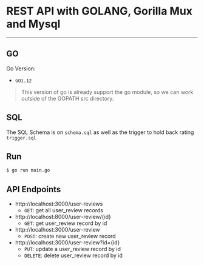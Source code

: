
# REST API with GOLANG, Gorilla Mux and Mysql
_____

## GO
Go Version:
- `GO1.12`
> This version of go is already support 
> the go module, so we can work outside 
> of the GOPATH src directory.

## SQL
The SQL Schema is on `schema.sql` as well as the trigger to hold back rating `trigger.sql`

## Run
```sh
$ go run main.go
```

## API Endpoints
- http://localhost:3000/user-reviews
	- `GET`: get all user_review records
- http://localhost:8000/user-review/{id}
	- `GET`: get user_review record by id
- http://localhost:3000/user-review
	- `POST`: create new user_review record
- http://localhost:3000/user-review?id={id}
	- `PUT`: update a user_review record by id
	- `DELETE`: delete user_review record by id